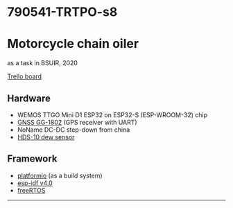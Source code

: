 # 790541-TRTPO-s8
# Motorcycle chain oiler

as a task in BSUIR, 2020

[Trello board](https://trello.com/invite/b/P16JOhs1/8fb45c11457531975c3c38898d21bbb5/main)

## Hardware

- WEMOS TTGO Mini D1 ESP32 on ESP32-S (ESP-WROOM-32) chip
- [GNSS GG-1802](http://www.stotoncn.com/gnssmodule/showproduct.php?lang=en&id=63) (GPS receiver with UART)
- NoName DC-DC step-down from china
- [HDS-10 dew sensor](https://www.belchip.by/product/?selected_product=15658)

## Framework

- [platformio](https://platformio.org/) (as a build system)
- [esp-idf v4.0](https://docs.platformio.org/en/latest/frameworks/espidf.html#configuration-for-4-0)
- [freeRTOS](https://www.freertos.org/)

---
